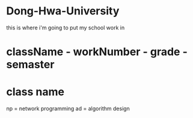 #	Dong-Hwa-University
this is where i'm going to put my school work in

#	className - workNumber - grade - semaster

#	class name
np	=	network programming
ad 	=	algorithm design


